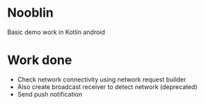 # Nooblin
Basic demo work in Kotlin android

# Work done
* Check network connectivity using network request builder
* Also create broadcast receiver to detect network (deprecated)
* Send push notification
